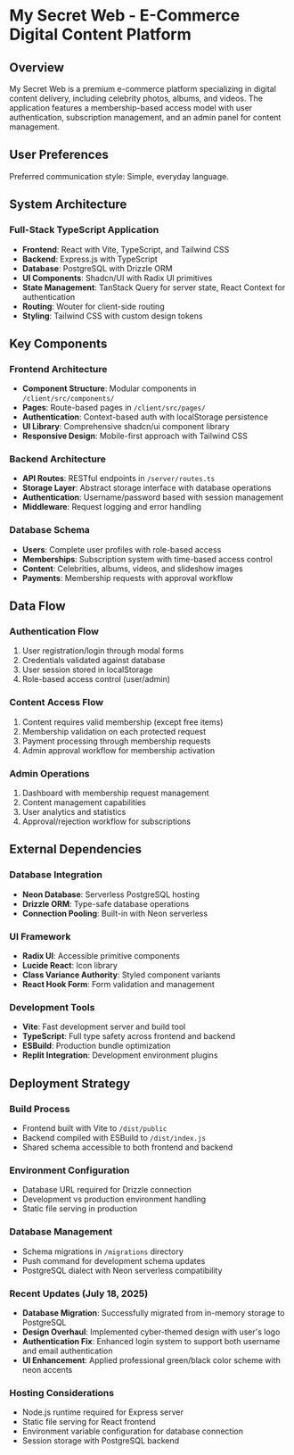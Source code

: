 # My Secret Web - E-Commerce Digital Content Platform

## Overview

My Secret Web is a premium e-commerce platform specializing in digital content delivery, including celebrity photos, albums, and videos. The application features a membership-based access model with user authentication, subscription management, and an admin panel for content management.

## User Preferences

Preferred communication style: Simple, everyday language.

## System Architecture

### Full-Stack TypeScript Application
- **Frontend**: React with Vite, TypeScript, and Tailwind CSS
- **Backend**: Express.js with TypeScript
- **Database**: PostgreSQL with Drizzle ORM
- **UI Components**: Shadcn/UI with Radix UI primitives
- **State Management**: TanStack Query for server state, React Context for authentication
- **Routing**: Wouter for client-side routing
- **Styling**: Tailwind CSS with custom design tokens

## Key Components

### Frontend Architecture
- **Component Structure**: Modular components in `/client/src/components/`
- **Pages**: Route-based pages in `/client/src/pages/`
- **Authentication**: Context-based auth with localStorage persistence
- **UI Library**: Comprehensive shadcn/ui component library
- **Responsive Design**: Mobile-first approach with Tailwind CSS

### Backend Architecture
- **API Routes**: RESTful endpoints in `/server/routes.ts`
- **Storage Layer**: Abstract storage interface with database operations
- **Authentication**: Username/password based with session management
- **Middleware**: Request logging and error handling

### Database Schema
- **Users**: Complete user profiles with role-based access
- **Memberships**: Subscription system with time-based access control
- **Content**: Celebrities, albums, videos, and slideshow images
- **Payments**: Membership requests with approval workflow

## Data Flow

### Authentication Flow
1. User registration/login through modal forms
2. Credentials validated against database
3. User session stored in localStorage
4. Role-based access control (user/admin)

### Content Access Flow
1. Content requires valid membership (except free items)
2. Membership validation on each protected request
3. Payment processing through membership requests
4. Admin approval workflow for membership activation

### Admin Operations
1. Dashboard with membership request management
2. Content management capabilities
3. User analytics and statistics
4. Approval/rejection workflow for subscriptions

## External Dependencies

### Database Integration
- **Neon Database**: Serverless PostgreSQL hosting
- **Drizzle ORM**: Type-safe database operations
- **Connection Pooling**: Built-in with Neon serverless

### UI Framework
- **Radix UI**: Accessible primitive components
- **Lucide React**: Icon library
- **Class Variance Authority**: Styled component variants
- **React Hook Form**: Form validation and management

### Development Tools
- **Vite**: Fast development server and build tool
- **TypeScript**: Full type safety across frontend and backend
- **ESBuild**: Production bundle optimization
- **Replit Integration**: Development environment plugins

## Deployment Strategy

### Build Process
- Frontend built with Vite to `/dist/public`
- Backend compiled with ESBuild to `/dist/index.js`
- Shared schema accessible to both frontend and backend

### Environment Configuration
- Database URL required for Drizzle connection
- Development vs production environment handling
- Static file serving in production

### Database Management
- Schema migrations in `/migrations` directory
- Push command for development schema updates
- PostgreSQL dialect with Neon serverless compatibility

### Recent Updates (July 18, 2025)
- **Database Migration**: Successfully migrated from in-memory storage to PostgreSQL
- **Design Overhaul**: Implemented cyber-themed design with user's logo
- **Authentication Fix**: Enhanced login system to support both username and email authentication
- **UI Enhancement**: Applied professional green/black color scheme with neon accents

### Hosting Considerations
- Node.js runtime required for Express server
- Static file serving for React frontend
- Environment variable configuration for database connection
- Session storage with PostgreSQL backend